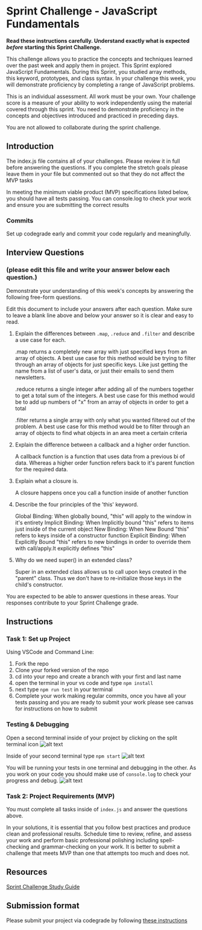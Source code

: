 # Sprint Challenge - JavaScript Fundamentals

**Read these instructions carefully. Understand exactly what is expected _before_ starting this Sprint Challenge.**

This challenge allows you to practice the concepts and techniques learned over the past week and apply them in project. This Sprint explored JavaScript Fundamentals. During this Sprint, you studied array methods, this keyword, prototypes, and class syntax. In your challenge this week, you will demonstrate proficiency by completing a range of JavaScript problems.

This is an individual assessment. All work must be your own. Your challenge score is a measure of your ability to work independently using the material covered through this sprint. You need to demonstrate proficiency in the concepts and objectives introduced and practiced in preceding days.

You are not allowed to collaborate during the sprint challenge. 

## Introduction

The index.js file contains all of your challenges. Please review it in full before answering the questions. If you complete the stretch goals please leave them in your file but commented out so that they do not affect the MVP tasks 

In meeting the minimum viable product (MVP) specifications listed below, you should have all tests passing. You can console.log to check your work and ensure you are submitting the correct results 

### Commits

Set up codegrade early and commit your code regularly and meaningfully. 

## Interview Questions
### (please edit this file and write your answer below each question.)
Demonstrate your understanding of this week's concepts by answering the following free-form questions.

Edit this document to include your answers after each question. Make sure to leave a blank line above and below your answer so it is clear and easy to read.

1. Explain the differences between `.map`, `.reduce` and `.filter` and describe a use case for each. 
    
    .map returns a completely new array with just specified keys from an array of objects.
    A best use case for this method would be trying to filter through an array of objects for just specific keys. Like just getting the name from a list of user's data, or just their emails to send them newsletters.
    
    .reduce returns a single integer after adding all of the numbers together to get a total sum of the integers. 
        A best use case for this method would be to add up numbers of "x" from an array of objects in order to get a total
    
    .filter returns a single array with only what you wanted filtered out of the problem. 
         A best use case for this method would be to filter through an array of objects to find what objects in an area meet a certain criteria

2. Explain the difference between a callback and a higher order function.

    A callback function is a function that uses data from a previous bi of data. Whereas a higher order function refers back to it's parent function for the required data.

3. Explain what a closure is.

    A closure happens once you call a function inside of another function

4. Describe the four principles of the 'this' keyword.

    Global Binding: When globally bound, "this" will apply to the window in it's entirety
    Implicit Binding: When Implicitly bound "this" refers to items just inside of the current object
    New Binding: When New Bound "this" refers to keys inside of a constructor function
    Explicit Binding: When Explicitly Bound "this" refers to new bindings in order to override them with call/apply.It explicitly defines "this"

5. Why do we need super() in an extended class?

    Super in an extended class allows us to call upon keys created in the "parent" class. Thus we don't have to re-initialize those keys in the child's constructor.

You are expected to be able to answer questions in these areas. Your responses contribute to your Sprint Challenge grade. 

## Instructions

### Task 1: Set up Project

Using VSCode and Command Line:


1. Fork the repo
2. Clone your forked version of the repo
3. cd into your repo and create a branch with your first and last name
4. open the terminal in your vs code and type `npm install`
5. next type `npm run test` in your terminal
6. Complete your work making regular commits, once you have all your tests passing and you are ready to submit your work please see canvas for instructions on how to submit

### Testing & Debugging

Open a second terminal inside of your project by clicking on the split terminal icon
![alt text](assets/split_terminal.png "Split Terminal")

Inside of your second terminal type `npm start` 
![alt text](assets/npm_start.png "type npm start")

You will be running your tests in one terminal and debugging in the other. As you work on your code you should make use of `console.log` to check your progress and debug.
![alt text](assets/tests_debug_terminal_final.png "your terminal should look like this")

### Task 2: Project Requirements (MVP)

You must complete all tasks inside of `index.js` and answer the questions above.

In your solutions, it is essential that you follow best practices and produce clean and professional results. Schedule time to review, refine, and assess your work and perform basic professional polishing including spell-checking and grammar-checking on your work. It is better to submit a challenge that meets MVP than one that attempts too much and does not.

## Resources
 
 [Sprint Challenge Study Guide](https://www.notion.so/lambdaschool/Unit-1-Sprint-3-Study-Guide-033a9a00659a4ef98c12eb97e49a6110)

## Submission format

Please submit your project via codegrade by following [these instructions](https://www.notion.so/lambdaschool/Submitting-an-assignment-via-Code-Grade-A-Step-by-Step-Walkthrough-07bd65f5f8364e709ecb5064735ce374)

